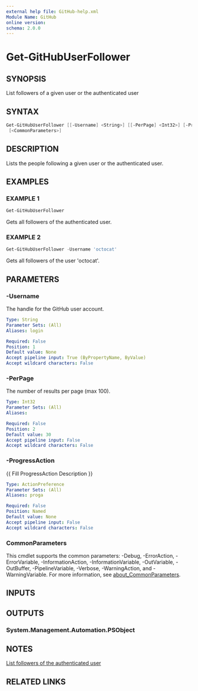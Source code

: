 ```yaml
---
external help file: GitHub-help.xml
Module Name: GitHub
online version:
schema: 2.0.0
---
```


# Get-GitHubUserFollower

## SYNOPSIS
List followers of a given user or the authenticated user

## SYNTAX

```powershell
Get-GitHubUserFollower [[-Username] <String>] [[-PerPage] <Int32>] [-ProgressAction <ActionPreference>]
 [<CommonParameters>]
```

## DESCRIPTION
Lists the people following a given user or the authenticated user.

## EXAMPLES

### EXAMPLE 1
```powershell
Get-GitHubUserFollower
```

Gets all followers of the authenticated user.

### EXAMPLE 2
```powershell
Get-GitHubUserFollower -Username 'octocat'
```

Gets all followers of the user 'octocat'.

## PARAMETERS

### -Username
The handle for the GitHub user account.

```yaml
Type: String
Parameter Sets: (All)
Aliases: login

Required: False
Position: 1
Default value: None
Accept pipeline input: True (ByPropertyName, ByValue)
Accept wildcard characters: False
```

### -PerPage
The number of results per page (max 100).

```yaml
Type: Int32
Parameter Sets: (All)
Aliases:

Required: False
Position: 2
Default value: 30
Accept pipeline input: False
Accept wildcard characters: False
```

### -ProgressAction
{{ Fill ProgressAction Description }}

```yaml
Type: ActionPreference
Parameter Sets: (All)
Aliases: proga

Required: False
Position: Named
Default value: None
Accept pipeline input: False
Accept wildcard characters: False
```

### CommonParameters
This cmdlet supports the common parameters: -Debug, -ErrorAction, -ErrorVariable, -InformationAction, -InformationVariable, -OutVariable, -OutBuffer, -PipelineVariable, -Verbose, -WarningAction, and -WarningVariable. For more information, see [about_CommonParameters](http://go.microsoft.com/fwlink/?LinkID=113216).

## INPUTS

## OUTPUTS

### System.Management.Automation.PSObject
## NOTES
[List followers of the authenticated user](https://docs.github.com/rest/users/followers#list-followers-of-the-authenticated-user)

## RELATED LINKS


